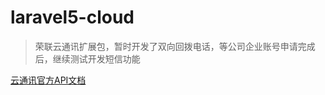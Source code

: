 # laravel5-cloud

>荣联云通讯扩展包，暂时开发了双向回拨电话，等公司企业账号申请完成后，继续测试开发短信功能

[云通讯官方API文档](http://docs.yuntongxun.com/index.php/%E9%A6%96%E9%A1%B5)
